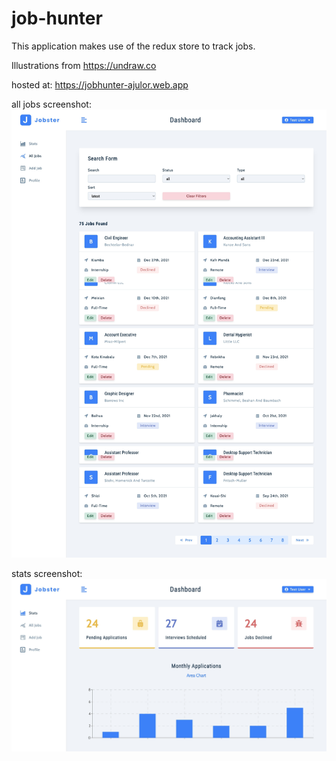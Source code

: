 # job-hunter

This application makes use of the redux store to track jobs.

Illustrations from https://undraw.co

hosted at: https://jobhunter-ajulor.web.app

all jobs screenshot: <img src="./public/jobster-ss.png">


stats screenshot: <img src="./public/jobster-sss.png">
